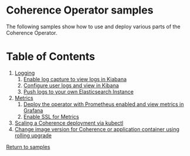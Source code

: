 # Coherence Operator samples

The following samples show how to use and deploy various parts of the 
Coherence Operator.

# Table of Contents

1. [Logging](logging)
   1. [Enable log capture to view logs in Kiabana](logging/log-capture)
   1. [Configure user logs and view in Kibana](logging/custom-logs)
   1. [Push logs to your own Elasticsearch Instance](logging/own-elasticsearch)
1. [Metrics](metrics)
   1. [Deploy the operator with Prometheus enabled and view metrics in Grafana](metrics/enable-metrics)
   1. [Enable SSL for Metrics](metrics/ssl)
1. [Scaling a Coherence deployment via kubectl](scaling)
1. [Change image version for Coherence or application container using rolling upgrade](rolling-upgrade)   

[Return to samples](../README.md#list-of-samples)
